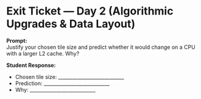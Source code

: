 # Exit Ticket — Day 2 (Algorithmic Upgrades & Data Layout)

**Prompt:**  
Justify your chosen tile size and predict whether it would change on a CPU with a larger L2 cache. Why?

**Student Response:**  
- Chosen tile size: ___________________________  
- Prediction: ___________________________  
- Why: ___________________________
